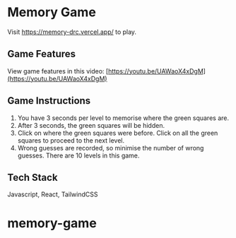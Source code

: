 # Memory Game

Visit https://memory-drc.vercel.app/ to play.

## Game Features

View game features in this video:
[https://youtu.be/UAWaoX4xDgM](https://youtu.be/UAWaoX4xDgM)

## Game Instructions

1. You have 3 seconds per level to memorise where the green squares are.
2. After 3 seconds, the green squares will be hidden.
3. Click on where the green squares were before. Click on all the green squares to proceed to the next level.
4. Wrong guesses are recorded, so minimise the number of wrong guesses.
   There are 10 levels in this game.

## Tech Stack

Javascript, React, TailwindCSS
# memory-game
